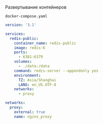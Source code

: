 Развертывание контейнеров



`docker-compose.yaml`

```yaml
version: '3.1'

services:
  redis-public:
    container_name: redis-public
    image: redis:6
    ports:
      - 6381:6379
    volumes:
      - ./data:/data
    command: redis-server --appendonly yes
    environment:
      TZ: Asia/Shanghai
      LANG: en_US.UTF-8
    networks:
      - proxy

networks:
  proxy:
    external: true
    name: nginx_proxy
```

